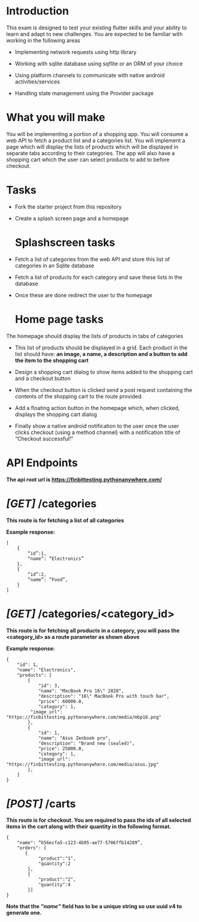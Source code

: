 # Introduction
This exam is designed to test your existing flutter skills and your ability to learn and adapt to new challenges. You are expected to be familiar with working in the following areas

-   Implementing network requests using http library

-   Working with sqlite database using sqflite or an ORM of your choice
    
-   Using platform channels to communicate with native android activities/services
    
-   Handling state management using the Provider package


# What you will make

You will be implementing a portion of a shopping app. You will consume a web API to fetch a product list and a categories list. You will implement a page which will display the lists of products which will be displayed in separate tabs according to their categories. The app will also have a shopping cart which the user can select products to add to before checkout.

# Tasks

 - Fork the starter project from this repository
 - Create a splash screen page  and a homepage


    # Splashscreen tasks
    
 - Fetch a list of categories from the web API and store this list
       of categories in an Sqlite database
 - Fetch a list of products for each category and save these lists
       in the database

 - Once these are done redirect the user to the homepage

	# Home page tasks  


  

The homepage should display the lists of products in tabs of categories
-   This list of products should be displayed in a grid. Each product in the list should have: **an image, a name, a description and a button to add the item to the shopping cart**

-   Design a shopping cart dialog to show items added to the shopping cart and a checkout button

-   When the checkout button is clicked send a post request containing the contents of the shopping cart to the route provided.

-   Add a floating action button in the homepage which, when clicked, displays the shopping cart dialog

-   Finally show a native android notification to the user once the user clicks checkout (using a method channel) with a notification title of “Checkout successful!” 


# API Endpoints
 **The api root url is https://finbittesting.pythonanywhere.com/**
 
  # *[GET]*  **/categories**

**This route is for fetching a list of all categories**

**Example response:**

    [
		{
			“id”:1,
			“name”: “Electronics”
		},
		{
			“id”:2,
			“name”: “Food”,
		}
	]


 # *[GET]* **/categories/<category_id>**
**This route is for fetching all products in a category, you will pass the <category_id> as a route parameter as shown above**	

**Example response:**

    {
        "id": 1,
        "name": "Electronics",
        "products": [
            {
                "id": 3,
                "name": "MacBook Pro 16\" 2020",
                "description": "16\" MacBook Pro with touch bar",
                "price": 60000.0,
                "category": 1,
             "image_url": "https://finbittesting.pythonanywhere.com/media/mbp16.png"
            },
            {
                "id": 1,
                "name": "Asus Zenbook pro",
                "description": "Brand new (sealed)",
                "price": 25000.0,
                "category": 1,
                "image_url": "https://finbittesting.pythonanywhere.com/media/asus.jpg"
            },
        ]
    }



 # *[POST]* **/carts**
 **This route is for checkout. You are required to pass the ids of all selected items in the cart along with their quantity in the following format.**

    {
        "name": “656ecfa5-c123-4b95-ae77-5706ffb14289”,
        "orders": [
           {
                "product":"1",
                "quantity":2
            },
            {
                "product":"2",
                "quantity":4
            }]
    }
**Note that the *“name”* field has to be a unique string so use uuid v4 to generate one.**